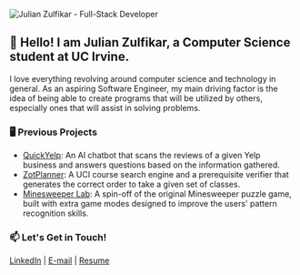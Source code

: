 ![Julian Zulfikar - Full-Stack Developer](https://github.com/julian-z/julian-z/blob/main/github_tweaked.gif)

## 👋 Hello! I am Julian Zulfikar, a Computer Science student at UC Irvine.

I love everything revolving around computer science and technology in general. As an aspiring Software Engineer, my main driving factor is the idea of being able to create programs that will be utilized by others, especially ones that will assist in solving problems.

### 🖥 Previous Projects
- [QuickYelp](https://github.com/julian-z/QuickYelp): An AI chatbot that scans the reviews of a given Yelp business and answers questions based on the information gathered.
- [ZotPlanner](https://github.com/julian-z/ZotPlanner): A UCI course search engine and a prerequisite verifier that generates the correct order to take a given set of classes.
- [Minesweeper Lab](https://github.com/julian-z/Minesweeper-Lab): A spin-off of the original Minesweeper puzzle game, built with extra game modes designed to improve the users' pattern recognition skills.

### 📫 Let's Get in Touch!
[LinkedIn](https://www.linkedin.com/in/julian-z/) | [E-mail](mailto:jzulfika@ics.uci.edu) | [Resume](https://drive.google.com/file/d/1OBjO_YF-hC_gxVhjqeUUkWmzgE9xrwGz/view?usp=sharing)

<!--
**julian-z/julian-z** is a ✨ _special_ ✨ repository because its `README.md` (this file) appears on your GitHub profile.

Here are some ideas to get you started:

- 🔭 I’m currently working on ...
- 🌱 I’m currently learning ...
- 👯 I’m looking to collaborate on ...
- 🤔 I’m looking for help with ...
- 💬 Ask me about ...
- 📫 How to reach me: ...
- 😄 Pronouns: ...
- ⚡ Fun fact: ...
-->
